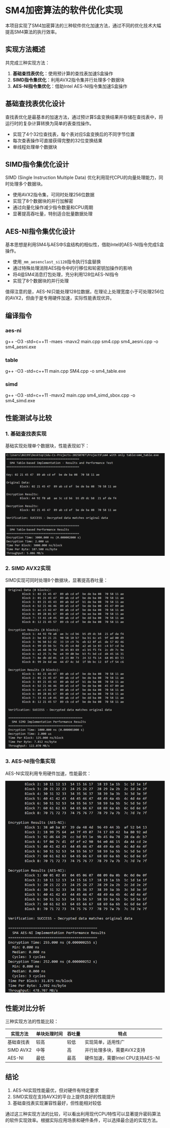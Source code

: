 # SM4加密算法的软件优化实现

本项目实现了SM4加密算法的三种软件优化加速方法，通过不同的优化技术大幅提高SM4算法的执行效率。

## 实现方法概述

共完成三种实现方法：

1. **基础查找表优化**：使用预计算的查找表加速S盒操作
2. **SIMD指令集优化**：利用AVX2指令集并行处理多个数据块
3. **AES-NI指令集优化**：借助Intel AES-NI指令集加速S盒操作

## 基础查找表优化设计

查找表优化是最基本的加速方法，通过预计算S盒变换结果并存储在查找表中，将运行时的复杂计算转换为简单的表查找操作。

- 实现了4个32位查找表，每个表对应S盒变换后的不同字节位置
- 每次查表操作可直接获得完整的32位变换结果
- 单线程处理单个数据块

## SIMD指令集优化设计

SIMD (Single Instruction Multiple Data) 优化利用现代CPU的向量处理能力，同时处理多个数据块。

- 使用AVX2指令集，可同时处理256位数据
- 实现了8个数据块的并行加解密
- 通过向量化操作减少指令数量和CPU周期
- 显著提高吞吐量，特别适合批量数据处理

## AES-NI指令集优化设计

基本思想是利用SM4与AES中S盒结构的相似性，借助Intel的AES-NI指令完成S盒操作。

- 使用`_mm_aesenclast_si128`指令执行S盒替换
- 通过特殊处理消除AES指令中的行移位和轮密钥加操作的影响
- 将4组SM4消息打包处理，充分利用128位AES-NI指令
- 实现了8个数据块的并行处理

值得注意的是，AES-NI只能处理128位数据，在理论上处理宽度小于可处理256位的AVX2，但由于是专用硬件加速，实际性能表现优异。

## 编译指令
### aes-ni
g++ -O3 -std=c++11 -maes -mavx2 main.cpp sm4.cpp sm4_aesni.cpp -o sm4_aesni.exe
### table
g++ -O3 -std=c++11 main.cpp SM4.cpp -o sm4_table.exe
### simd
g++ -O3 -std=c++11 -mavx2 main.cpp sm4_simd_sbox.cpp -o sm4_simd.exe

## 性能测试与比较

### 1. 基础查找表实现

基础实现处理单个数据块，性能表现如下：

![基础查找表实现性能](./picture/Table.png)

### 2. SIMD AVX2实现

SIMD实现可同时处理8个数据块，显著提高吞吐量：

![SIMD实现性能](./picture/SIMD.png)

### 3. AES-NI指令集实现

AES-NI实现利用专用硬件加速，性能最优：

![AES-NI实现性能](./picture/AES-NI.png)

## 性能对比分析

三种实现方法的性能比较：

| 实现方法 | 单块处理时间 | 吞吐量 | 特点 |
|---------|------------|-------|------|
| 基础查找表 | 较高 | 较低 | 实现简单，适用性广 |
| SIMD AVX2 | 中等 | 高 | 并行处理多块，需要AVX2支持 |
| AES-NI | 最低 | 最高 | 硬件加速，需要Intel CPU支持AES-NI |

## 结论

1. AES-NI实现性能最优，但对硬件有特定要求
2. SIMD实现在支持AVX2的平台上提供良好的性能提升
3. 基础查找表实现兼容性最好，但性能相对较低

通过这三种实现方法的比较，可以看出利用现代CPU特性可以显著提升密码算法的软件实现效率。根据实际应用场景和硬件条件，可以选择最合适的实现方法。